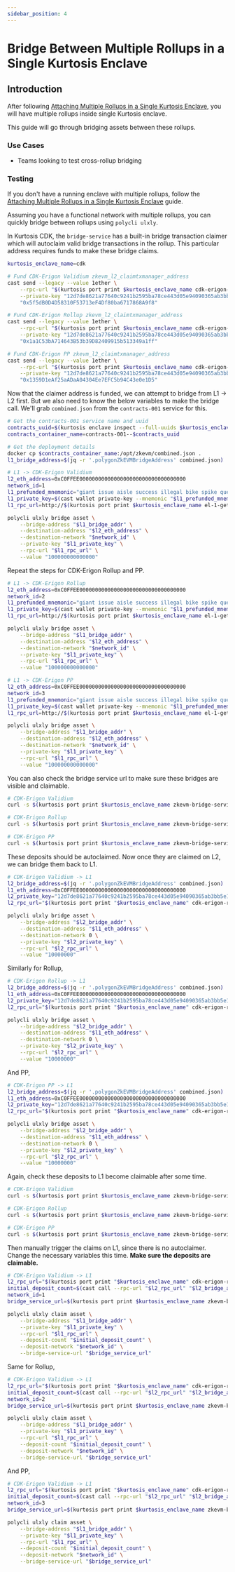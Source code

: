 ```yaml
---
sidebar_position: 4
---
```


# Bridge Between Multiple Rollups in a Single Kurtosis Enclave

## Introduction

After following [Attaching Multiple Rollups in a Single Kurtosis Enclave](./attaching-multiple-rollups.md), you will have multiple rollups inside single Kurtosis enclave.

This guide will go through bridging assets between these rollups.

### Use Cases

- Teams looking to test cross-rollup bridging

### Testing

If you don't have a running enclave with multiple rollups, follow the [Attaching Multiple Rollups in a Single Kurtosis Enclave](./attaching-multiple-rollups.md) guide.

Assuming you have a functional network with multiple rollups, you can quickly bridge between rollups using `polycli ulxly`.

In Kurtosis CDK, the `bridge-service` has a built-in bridge transaction claimer which will autoclaim valid bridge transactions in the rollup. This particular address requires funds to make these bridge claims.
```bash
kurtosis_enclave_name=cdk

# Fund CDK-Erigon Validium zkevm_l2_claimtxmanager_address
cast send --legacy --value 1ether \
    --rpc-url "$(kurtosis port print $kurtosis_enclave_name cdk-erigon-rpc-001 rpc)" \
    --private-key "12d7de8621a77640c9241b2595ba78ce443d05e94090365ab3bb5e19df82c625" \
    "0x5f5dB0D4D58310F53713eF4Df80ba6717868A9f8"

# Fund CDK-Erigon Rollup zkevm_l2_claimtxmanager_address
cast send --legacy --value 1ether \
    --rpc-url "$(kurtosis port print $kurtosis_enclave_name cdk-erigon-rpc-002 rpc)" \
    --private-key "12d7de8621a77640c9241b2595ba78ce443d05e94090365ab3bb5e19df82c625" \
    "0x1a1C53bA714643B53b39D82409915b513349a1ff"

# Fund CDK-Erigon PP zkevm_l2_claimtxmanager_address
cast send --legacy --value 1ether \
    --rpc-url "$(kurtosis port print $kurtosis_enclave_name cdk-erigon-rpc-003 rpc)" \
    --private-key "12d7de8621a77640c9241b2595ba78ce443d05e94090365ab3bb5e19df82c625" \
    "0x1359D1eAf25aADaA04304Ee7EFC5b94C43e0e1D5"
```

Now that the claimer address is funded, we can attempt to bridge from L1 -> L2 first.
But we also need to know the below variables to make the bridge call. We'll grab `combined.json` from the `contracts-001` service for this.

```bash
# Get the contracts-001 service name and uuid
contracts_uuid=$(kurtosis enclave inspect --full-uuids $kurtosis_enclave_name | grep contracts-001 | awk '{print $1}')
contracts_container_name=contracts-001--$contracts_uuid

# Get the deployment details
docker cp $contracts_container_name:/opt/zkevm/combined.json .
l1_bridge_address=$(jq -r '.polygonZkEVMBridgeAddress' combined.json)
```

```bash
# L1 -> CDK-Erigon Validium
l2_eth_address=0xC0FFEE0000000000000000000000000000000000
network_id=1
l1_prefunded_mnemonic="giant issue aisle success illegal bike spike question tent bar rely arctic volcano long crawl hungry vocal artwork sniff fantasy very lucky have athlete"
l1_private_key=$(cast wallet private-key --mnemonic "$l1_prefunded_mnemonic")
l1_rpc_url=http://$(kurtosis port print $kurtosis_enclave_name el-1-geth-lighthouse rpc)

polycli ulxly bridge asset \
    --bridge-address "$l1_bridge_addr" \
    --destination-address "$l2_eth_address" \
    --destination-network "$network_id" \
    --private-key "$l1_private_key" \
    --rpc-url "$l1_rpc_url" \
    --value "100000000000000"
```

Repeat the steps for CDK-Erigon Rollup and PP.
```bash
# L1 -> CDK-Erigon Rollup
l2_eth_address=0xC0FFEE0000000000000000000000000000000000
network_id=2
l1_prefunded_mnemonic="giant issue aisle success illegal bike spike question tent bar rely arctic volcano long crawl hungry vocal artwork sniff fantasy very lucky have athlete"
l1_private_key=$(cast wallet private-key --mnemonic "$l1_prefunded_mnemonic")
l1_rpc_url=http://$(kurtosis port print $kurtosis_enclave_name el-1-geth-lighthouse rpc)

polycli ulxly bridge asset \
    --bridge-address "$l1_bridge_addr" \
    --destination-address "$l2_eth_address" \
    --destination-network "$network_id" \
    --private-key "$l1_private_key" \
    --rpc-url "$l1_rpc_url" \
    --value "100000000000000"
```

```bash
# L1 -> CDK-Erigon PP
l2_eth_address=0xC0FFEE0000000000000000000000000000000000
network_id=3
l1_prefunded_mnemonic="giant issue aisle success illegal bike spike question tent bar rely arctic volcano long crawl hungry vocal artwork sniff fantasy very lucky have athlete"
l1_private_key=$(cast wallet private-key --mnemonic "$l1_prefunded_mnemonic")
l1_rpc_url=http://$(kurtosis port print $kurtosis_enclave_name el-1-geth-lighthouse rpc)

polycli ulxly bridge asset \
    --bridge-address "$l1_bridge_addr" \
    --destination-address "$l2_eth_address" \
    --destination-network "$network_id" \
    --private-key "$l1_private_key" \
    --rpc-url "$l1_rpc_url" \
    --value "100000000000000"
```

You can also check the bridge service url to make sure these bridges are visible and claimable.
```bash
# CDK-Erigon Validium
curl -s $(kurtosis port print $kurtosis_enclave_name zkevm-bridge-service-001 rpc)/bridges/0xC0FFEE0000000000000000000000000000000000 | jq '.'

# CDK-Erigon Rollup
curl -s $(kurtosis port print $kurtosis_enclave_name zkevm-bridge-service-002 rpc)/bridges/0xC0FFEE0000000000000000000000000000000000 | jq '.'

# CDK-Erigon PP
curl -s $(kurtosis port print $kurtosis_enclave_name zkevm-bridge-service-003 rpc)/bridges/0xC0FFEE0000000000000000000000000000000000 | jq '.'
```

These deposits should be autoclaimed. Now once they are claimed on L2, we can bridge them back to L1.
```bash
# CDK-Erigon Validium -> L1
l2_bridge_address=$(jq -r '.polygonZkEVMBridgeAddress' combined.json)
l1_eth_address=0xC0FFEE0000000000000000000000000000000000
l2_private_key="12d7de8621a77640c9241b2595ba78ce443d05e94090365ab3bb5e19df82c625"
l2_rpc_url="$(kurtosis port print "$kurtosis_enclave_name" cdk-erigon-rpc-001 rpc)"

polycli ulxly bridge asset \
    --bridge-address "$l2_bridge_addr" \
    --destination-address "$l1_eth_address" \
    --destination-network 0 \
    --private-key "$l2_private_key" \
    --rpc-url "$l2_rpc_url" \
    --value "10000000"
```

Similarly for Rollup,
```bash
# CDK-Erigon Rollup -> L1
l2_bridge_address=$(jq -r '.polygonZkEVMBridgeAddress' combined.json)
l1_eth_address=0xC0FFEE0000000000000000000000000000000000
l2_private_key="12d7de8621a77640c9241b2595ba78ce443d05e94090365ab3bb5e19df82c625"
l2_rpc_url="$(kurtosis port print "$kurtosis_enclave_name" cdk-erigon-rpc-002 rpc)"

polycli ulxly bridge asset \
    --bridge-address "$l2_bridge_addr" \
    --destination-address "$l1_eth_address" \
    --destination-network 0 \
    --private-key "$l2_private_key" \
    --rpc-url "$l2_rpc_url" \
    --value "10000000"
```

And PP,
```bash
# CDK-Erigon PP -> L1
l2_bridge_address=$(jq -r '.polygonZkEVMBridgeAddress' combined.json)
l1_eth_address=0xC0FFEE0000000000000000000000000000000000
l2_private_key="12d7de8621a77640c9241b2595ba78ce443d05e94090365ab3bb5e19df82c625"
l2_rpc_url="$(kurtosis port print "$kurtosis_enclave_name" cdk-erigon-rpc-003 rpc)"

polycli ulxly bridge asset \
    --bridge-address "$l2_bridge_addr" \
    --destination-address "$l1_eth_address" \
    --destination-network 0 \
    --private-key "$l2_private_key" \
    --rpc-url "$l2_rpc_url" \
    --value "10000000"
```

Again, check these deposits to L1 become claimable after some time.
```bash
# CDK-Erigon Validium
curl -s $(kurtosis port print $kurtosis_enclave_name zkevm-bridge-service-001 rpc)/bridges/0xC0FFEE0000000000000000000000000000000000 | jq '.'

# CDK-Erigon Rollup
curl -s $(kurtosis port print $kurtosis_enclave_name zkevm-bridge-service-002 rpc)/bridges/0xC0FFEE0000000000000000000000000000000000 | jq '.'

# CDK-Erigon PP
curl -s $(kurtosis port print $kurtosis_enclave_name zkevm-bridge-service-003 rpc)/bridges/0xC0FFEE0000000000000000000000000000000000 | jq '.'
```

Then manually trigger the claims on L1, since there is no autoclaimer. Change the necessary variables this time.
**Make sure the deposits are claimable.**
```bash
# CDK-Erigon Validium -> L1
l2_rpc_url="$(kurtosis port print "$kurtosis_enclave_name" cdk-erigon-rpc-001 rpc)"
initial_deposit_count=$(cast call --rpc-url "$l2_rpc_url" "$l2_bridge_addr" 'depositCount()(uint256)')
network_id=1
bridge_service_url=$(kurtosis port print $kurtosis_enclave_name zkevm-bridge-service-001 rpc)

polycli ulxly claim asset \
    --bridge-address "$l1_bridge_addr" \
    --private-key "$l1_private_key" \
    --rpc-url "$l1_rpc_url" \
    --deposit-count "$initial_deposit_count" \
    --deposit-network "$network_id" \
    --bridge-service-url "$bridge_service_url"
```

Same for Rollup,
```bash
# CDK-Erigon Validium -> L1
l2_rpc_url="$(kurtosis port print "$kurtosis_enclave_name" cdk-erigon-rpc-002 rpc)"
initial_deposit_count=$(cast call --rpc-url "$l2_rpc_url" "$l2_bridge_addr" 'depositCount()(uint256)')
network_id=2
bridge_service_url=$(kurtosis port print $kurtosis_enclave_name zkevm-bridge-service-002 rpc)

polycli ulxly claim asset \
    --bridge-address "$l1_bridge_addr" \
    --private-key "$l1_private_key" \
    --rpc-url "$l1_rpc_url" \
    --deposit-count "$initial_deposit_count" \
    --deposit-network "$network_id" \
    --bridge-service-url "$bridge_service_url"
```

And PP,
```bash
# CDK-Erigon Validium -> L1
l2_rpc_url="$(kurtosis port print "$kurtosis_enclave_name" cdk-erigon-rpc-003 rpc)"
initial_deposit_count=$(cast call --rpc-url "$l2_rpc_url" "$l2_bridge_addr" 'depositCount()(uint256)')
network_id=3
bridge_service_url=$(kurtosis port print $kurtosis_enclave_name zkevm-bridge-service-003 rpc)

polycli ulxly claim asset \
    --bridge-address "$l1_bridge_addr" \
    --private-key "$l1_private_key" \
    --rpc-url "$l1_rpc_url" \
    --deposit-count "$initial_deposit_count" \
    --deposit-network "$network_id" \
    --bridge-service-url "$bridge_service_url"
```